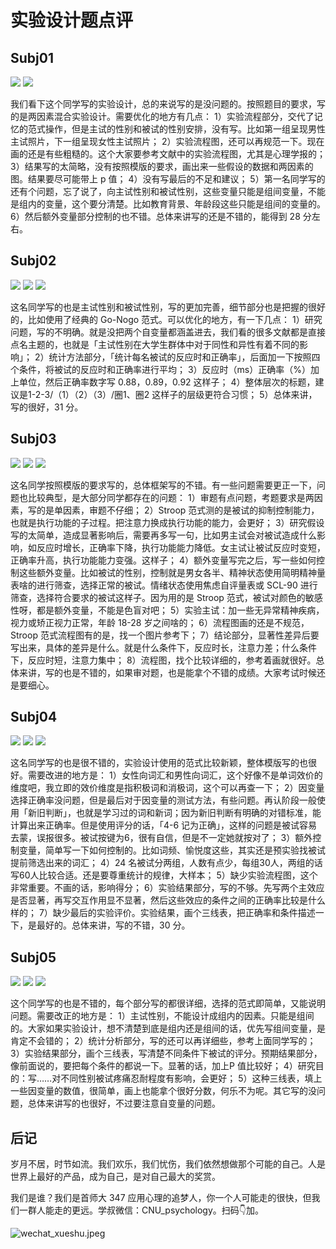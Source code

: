 # 实验设计题点评
## Subj01
![](https://image.cnu347.com/2020-12-13-Subj01-01.jpeg)
![](https://image.cnu347.com/2020-12-13-Subj01-02.jpeg)

我们看下这个同学写的实验设计，总的来说写的是没问题的。按照题目的要求，写的是两因素混合实验设计。需要优化的地方有几点：
1）实验流程部分，交代了记忆的范式操作，但是主试的性别和被试的性别安排，没有写。比如第一组呈现男性主试照片，下一组呈现女性主试照片；
2）实验流程图，还可以再规范一下。现在画的还是有些粗糙的。这个大家要参考文献中的实验流程图，尤其是心理学报的；
3）结果写的太简略，没有按照模版的要求，画出来一些假设的数据和两因素的图。结果要尽可能带上 p 值；
4）没有写最后的不足和建议；
5）第一名同学写的还有个问题，忘了说了，向主试性别和被试性别，这些变量只能是组间变量，不能是组内的变量，这个要分清楚。比如教育背景、年龄段这些只能是组间的变量的。
6）然后额外变量部分控制的也不错。总体来讲写的还是不错的，能得到 28 分左右。

## Subj02
![](https://image.cnu347.com/2020-12-13-Subj02-01.jpeg)
![](https://image.cnu347.com/2020-12-13-Subj02-02.jpeg)
![](https://image.cnu347.com/2020-12-13-Subj02-03.jpeg)

这名同学写的也是主试性别和被试性别，写的更加完善，细节部分也是把握的很好的，比如使用了经典的 Go-Nogo 范式。可以优化的地方，有一下几点：
1）研究问题，写的不明确。就是没把两个自变量都涵盖进去，我们看的很多文献都是直接点名主题的，也就是「主试性别在大学生群体中对于同性和异性有着不同的影响」；
2）统计方法部分，「统计每名被试的反应时和正确率」，后面加一下按照四个条件，将被试的反应时和正确率进行平均；
3）反应时（ms）正确率（%）加上单位，然后正确率数字写 0.88，0.89，0.92 这样子；
4）整体层次的标题，建议是1-2-3/（1）（2）（3）/圈1、圈2 这样子的层级更符合习惯；
5）总体来讲，写的很好，31 分。

## Subj03
![](https://image.cnu347.com/2020-12-13-Subj03-01.jpeg)
![](https://image.cnu347.com/2020-12-13-Subj03-02.jpeg)
![](https://image.cnu347.com/2020-12-13-Subj03-03.jpeg)

这名同学按照模版的要求写的，总体框架写的不错。有一些问题需要更正一下，问题也比较典型，是大部分同学都存在的问题：
1）审题有点问题，考题要求是两因素，写的是单因素，审题不仔细；
2）Stroop 范式测的是被试的抑制控制能力，也就是执行功能的子过程。把注意力换成执行功能的能力，会更好；
3）研究假设写的太简单，造成显著影响后，需要再多写一句，比如男主试会对被试造成什么影响，如反应时增长，正确率下降，执行功能能力降低。女主试让被试反应时变短，正确率升高，执行功能能力变强。这样子；
4）额外变量写完之后，写一些如何控制这些额外变量。比如被试的性别，控制就是男女各半、精神状态使用简明精神量表啥的进行筛查，选择正常的被试。情绪状态使用焦虑自评量表或 SCL-90 进行筛查，选择符合要求的被试这样子。因为用的是 Stroop 范式，被试对颜色的敏感性呀，都是额外变量，不能是色盲对吧；
5）实验主试：加一些无异常精神疾病，视力或矫正视力正常，年龄 18-28 岁之间啥的；
6）流程图画的还是不规范，Stroop 范式流程图有的是，找一个图片参考下；
7）结论部分，显著性差异后要写出来，具体的差异是什么。就是什么条件下，反应时长，注意力差；什么条件下，反应时短，注意力集中；
8）流程图，找个比较详细的，参考着画就很好。总体来讲，写的也是不错的，如果审对题，也是能拿个不错的成绩。大家考试时候还是要细心。

## Subj04
![](https://image.cnu347.com/2020-12-13-Subj04-01.jpeg)
![](https://image.cnu347.com/2020-12-13-Subj04-02.jpeg)
![](https://image.cnu347.com/2020-12-13-Subj04-03.jpeg)

这名同学写的也是很不错的，实验设计使用的范式比较新颖，整体模版写的也很好。需要改进的地方是：
1）女性向词汇和男性向词汇，这个好像不是单词效价的维度吧，我立即的效价维度是指积极词和消极词，这个可以再查一下；
2）因变量选择正确率没问题，但是最后对于因变量的测试方法，有些问题。再认阶段一般使用「新旧判断」，也就是学习过的词和新词；因为新旧判断有明确的对错标准，能计算出来正确率。但是使用评分的话，「4-6 记为正确」，这样的问题是被试容易去蒙，误报很多。被试按键为6，很有自信，但是不一定她就按对了；
3）额外控制变量，简单写一下如何控制的。比如词频、愉悦度这些，其实还是预实验找被试提前筛选出来的词汇；
4）24 名被试分两组，人数有点少，每组30人，两组的话写60人比较合适。还是要尊重统计的规律，大样本；
5）缺少实验流程图，这个非常重要。不画的话，影响得分；
6）实验结果部分，写的不够。先写两个主效应是否显著，再写交互作用显不显著，然后这些效应的条件之间的正确率比较是什么样的；
7）缺少最后的实验评价。实验结果，画个三线表，把正确率和条件描述一下，是最好的。总体来讲，写的不错，30 分。

## Subj05
![](https://image.cnu347.com/2020-12-13-Subj04-01.jpeg)
![](https://image.cnu347.com/2020-12-13-Subj04-02.jpeg)
![](https://image.cnu347.com/2020-12-13-Subj04-03.jpeg)

这个同学写的也是不错的，每个部分写的都很详细，选择的范式即简单，又能说明问题。需要改正的地方是：
1）主试性别，不能设计成组内的因素。只能是组间的。大家如果实验设计，想不清楚到底是组内还是组间的话，优先写组间变量，是肯定不会错的；
2）统计分析部分，写的还可以再详细些，参考上面同学写的；
3）实验结果部分，画个三线表，写清楚不同条件下被试的评分。预期结果部分，像前面说的，要把每个条件的都说一下。显著的话，加上P 值比较好；
4）研究目的：写……对不同性别被试疼痛忍耐程度有影响，会更好；
5）这种三线表，填上一些因变量的数值，很简单，画上也能拿个很好分数，何乐不为呢。其它写的没问题，总体来讲写的也很好，不过要注意自变量的问题。

## 后记

岁月不居，时节如流。我们欢乐，我们忧伤，我们依然想做那个可能的自己。人是世界上最好的产品，成为自己，是对自己最大的奖赏。

我们是谁？我们是首师大 347 应用心理的追梦人，你一个人可能走的很快，但我们一群人能走的更远。学叔微信：CNU_psychology。扫码👇加。

![wechat_xueshu.jpeg](https://cnu347-1257355643.cos.ap-beijing.myqcloud.com/CNU347/WechatIMG125.jpeg)
